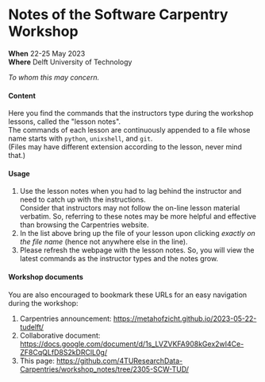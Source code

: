 # Notes of the Software Carpentry Workshop 

**When** 22-25 May 2023  
**Where** Delft University of Technology

_To whom this may concern._

#### Content

Here you find the commands that the instructors type during the workshop lessons, called the "lesson notes".  
The commands of each lesson are continuously appended to a file whose name starts with `python`, `unixshell`, and `git`.  
(Files may have different extension according to the lesson, never mind that.)

#### Usage

1. Use the lesson notes when you had to lag behind the instructor and need to catch up with the instructions.  
Consider that instructors may not follow the on-line lesson material verbatim. So, referring to these notes may be more helpful and effective than browsing the Carpentries website.  
2. In the list above bring up the file of your lesson upon clicking _exactly on the file name_ (hence not anywhere else in the line).  
3. Please refresh the webpage with the lesson notes. So, you will view the latest commands as the instructor types and the notes grow.

#### Workshop documents
You are also encouraged to bookmark these URLs for an easy navigation during the workshop:

1. Carpentries announcement: https://metahofzicht.github.io/2023-05-22-tudelft/
2. Collaborative document: https://docs.google.com/document/d/1s_LVZVKFA908kGex2wI4Ce-ZF8CqQLfD8S2kDRClL0g/
3. This page: https://github.com/4TUResearchData-Carpentries/workshop_notes/tree/2305-SCW-TUD/ 


